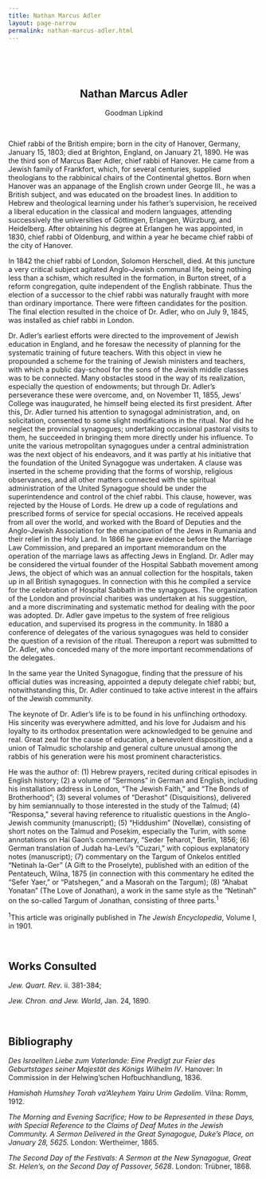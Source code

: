 ```yaml
---
title: Nathan Marcus Adler
layout: page-narrow
permalink: nathan-marcus-adler.html
---
```


&nbsp;

&nbsp;

<p align="center">

<h2 align=center>Nathan Marcus Adler</h2>

<p align="center">Goodman Lipkind</p>

<!--<p align="center"><a href="mailto:katzir@vjwp.org">katzir@vjwp.org</a></p> -->

</p>

 &nbsp;

 Chief rabbi of the British empire; born in the city of Hanover, Germany, January 15, 1803; died at Brighton, England, on January 21, 1890. He was the third son of Marcus Baer Adler, chief rabbi of Hanover. He came from a Jewish family of Frankfort, which, for several centuries, supplied theologians to the rabbinical chairs of the Continental ghettos. Born when Hanover was an appanage of the English crown under George III., he was a British subject, and was educated on the broadest lines. In addition to Hebrew and theological learning under his father’s supervision, he received a liberal education in the classical and modern languages, attending successively the universities of Göttingen, Erlangen, Würzburg, and Heidelberg. After obtaining his degree at Erlangen he was appointed, in 1830, chief rabbi of Oldenburg, and within a year he became chief rabbi of the city of Hanover.

In 1842 the chief rabbi of London, Solomon Herschell, died. At this juncture a very critical subject agitated Anglo-Jewish communal life, being nothing less than a schism, which resulted in the formation, in Burton street, of a reform congregation, quite independent of the English rabbinate. Thus the election of a successor to the chief rabbi was naturally fraught with more than ordinary importance. There were fifteen candidates for the position. The final election resulted in the choice of Dr. Adler, who on July 9, 1845, was installed as chief rabbi in London.

Dr. Adler’s earliest efforts were directed to the improvement of Jewish education in England, and he foresaw the necessity of planning for the systematic training of future teachers. With this object in view he propounded a scheme for the training of Jewish ministers and teachers, with which a public day-school for the sons of the Jewish middle classes was to be connected. Many obstacles stood in the way of its realization, especially the question of endowments; but through Dr. Adler’s perseverance these were overcome, and, on November 11, 1855, Jews’ College was inaugurated, he himself being elected its first president. After this, Dr. Adler turned his attention to synagogal administration, and, on solicitation, consented to some slight modifications in the ritual. Nor did he neglect the provincial synagogues; undertaking occasional pastoral visits to them, he succeeded in bringing them more directly under his influence. To unite the various metropolitan synagogues under a central administration was the next object of his endeavors, and it was partly at his initiative that the foundation of the United Synagogue was undertaken. A clause was inserted in the scheme providing that the forms of worship, religious observances, and all other matters connected with the spiritual administration of the United Synagogue should be under the superintendence and control of the chief rabbi. This clause, however, was rejected by the House of Lords. He drew up a code of regulations and prescribed forms of service for special occasions. He received appeals from all over the world, and worked with the Board of Deputies and the Anglo-Jewish Association for the emancipation of the Jews in Rumania and their relief in the Holy Land. In 1866 he gave evidence before the Marriage Law Commission, and prepared an important memorandum on the operation of the marriage laws as affecting Jews in England. Dr. Adler may be considered the virtual founder of the Hospital Sabbath movement among Jews, the object of which was an annual collection for the hospitals, taken up in all British synagogues. In connection with this he compiled a service for the celebration of Hospital Sabbath in the synagogues. The organization of the London and provincial charities was undertaken at his suggestion, and a more discriminating and systematic method for dealing with the poor was adopted. Dr. Adler gave impetus to the system of free religious education, and supervised its progress in the community. In 1880 a conference of delegates of the various synagogues was held to consider the question of a revision of the ritual. Thereupon a report was submitted to Dr. Adler, who conceded many of the more important recommendations of the delegates.

In the same year the United Synagogue, finding that the pressure of his official duties was increasing, appointed a deputy delegate chief rabbi; but, notwithstanding this, Dr. Adler continued to take active interest in the affairs of the Jewish community.

The keynote of Dr. Adler’s life is to be found in his unflinching orthodoxy. His sincerity was everywhere admitted, and his love for Judaism and his loyalty to its orthodox presentation were acknowledged to be genuine and real. Great zeal for the cause of education, a benevolent disposition, and a union of Talmudic scholarship and general culture unusual among the rabbis of his generation were his most prominent characteristics.

He was the author of: (1) Hebrew prayers, recited during critical episodes in English history; (2) a volume of “Sermons” in German and English, including his installation address in London, “The Jewish Faith,” and “The Bonds of Brotherhood”; (3) several volumes of “Derashot” (Disquisitions), delivered by him semiannually to those interested in the study of the Talmud; (4) “Responsa,” several having reference to ritualistic questions in the Anglo-Jewish community (manuscript); (5) “Ḥiddushim” (Novellæ), consisting of short notes on the Talmud and Poseḳim, especially the Turim, with some annotations on Hai Gaon’s commentary, “Seder Ṭeharot,” Berlin, 1856; (6) German translation of Judah ha-Levi’s “Cuzari,” with copious explanatory notes (manuscript); (7) commentary on the Targum of Onkelos entitled “Netinah la-Ger” (A Gift to the Proselyte), published with an edition of the Pentateuch, Wilna, 1875 (in connection with this commentary he edited the “Sefer Yaer,” or “Patshegen,” and a Masorah on the Targum); (8) “Ahabat Yonatan” (The Love of Jonathan), a work in the same style as the “Netinah” on the so-called Targum of Jonathan, consisting of three parts.<sup>1</sup>

<sup>1</sup>This article was originally published in <em>The Jewish Encyclopedia</em>, Volume I, in 1901.

&nbsp;
&nbsp;

## Works Consulted 

_Jew. Quart. Rev_. ii. 381-384;

_Jew. Chron. and Jew. World_, Jan. 24, 1890.

&nbsp;
&nbsp;

## Bibliography

<p>
<em>Des Israeliten Liebe zum Vaterlande: Eine Predigt zur Feier des Geburtstages seiner Majestät des Königs Wilhelm IV</em>. Hanover: In Commission in der Helwing’schen Hofbuchhandlung, 1836. 
</p>
<p>
<em>Hamishah Humshey Torah va’Aleyhem Yairu Urim Gedolim</em>. Vilna: Romm, 1912. 
</p>
<p>
<em>The Morning and Evening Sacrifice; How to be Represented in these Days, with Special Reference to the Claims of Deaf Mutes in the Jewish Community. A Sermon Delivered in the Great Synagogue, Duke’s Place, on January 28, 5625. </em>London: Wertheimer, 1865. 
</p>
<p>
<em>The Second Day of the Festivals: A Sermon at the New Synagogue, Great St. Helen’s, on the Second Day of Passover, 5628</em>. London: Trübner, 1868. 
</p>

<!-- only the space goes after this line -->
&nbsp; 